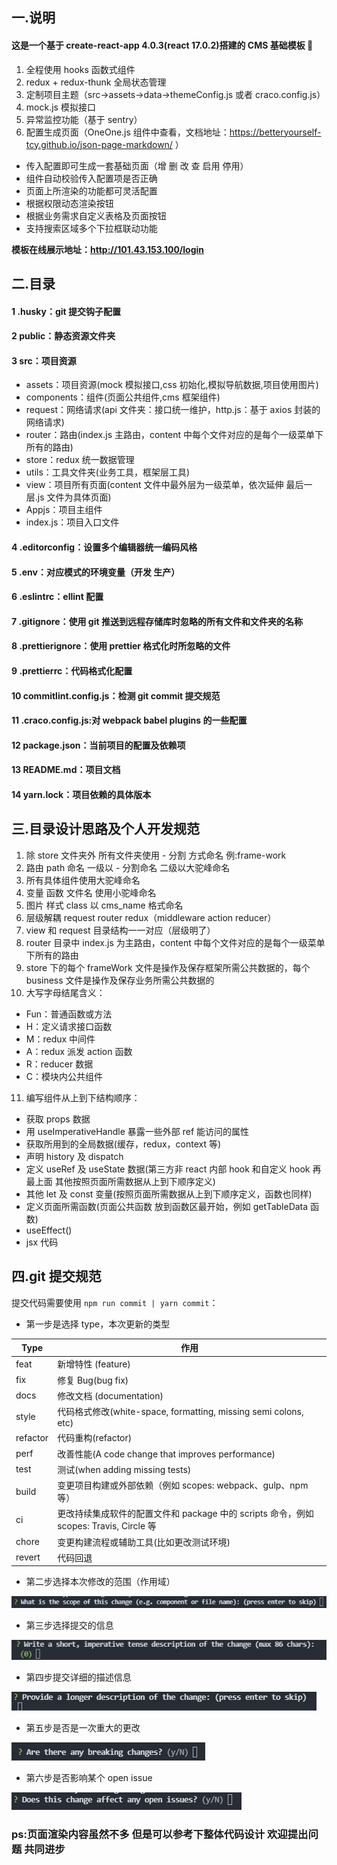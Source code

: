 ## 一.说明

#### 这是一个基于 create-react-app 4.0.3(react 17.0.2)搭建的 CMS 基础模板 :rainbow:

1. 全程使用 hooks 函数式组件
2. redux + redux-thunk 全局状态管理
3. 定制项目主题（src->assets->data->themeConfig.js 或者 craco.config.js）
4. mock.js 模拟接口
5. 异常监控功能（基于 sentry）
6. 配置生成页面（OneOne.js 组件中查看，文档地址：https://betteryourself-tcy.github.io/json-page-markdown/ ）

- 传入配置即可生成一套基础页面（增 删 改 查 启用 停用）
- 组件自动校验传入配置项是否正确
- 页面上所渲染的功能都可灵活配置
- 根据权限动态渲染按钮
- 根据业务需求自定义表格及页面按钮
- 支持搜索区域多个下拉框联动功能

**模板在线展示地址：http://101.43.153.100/login**

## 二.目录

#### 1 .husky：git 提交钩子配置

#### 2 public：静态资源文件夹

#### 3 src：项目资源

- assets：项目资源(mock 模拟接口,css 初始化,模拟导航数据,项目使用图片)
- components：组件(页面公共组件,cms 框架组件)
- request：网络请求(api 文件夹：接口统一维护，http.js：基于 axios 封装的网络请求)
- router：路由(index.js 主路由，content 中每个文件对应的是每个一级菜单下所有的路由)
- store：redux 统一数据管理
- utils：工具文件夹(业务工具，框架层工具)
- view：项目所有页面(content 文件中最外层为一级菜单，依次延伸 最后一层.js 文件为具体页面)
- Appjs：项目主组件
- index.js：项目入口文件

#### 4 .editorconfig：设置多个编辑器统一编码风格

#### 5 .env：对应模式的环境变量（开发 生产）

#### 6 .eslintrc：ellint 配置

#### 7 .gitignore：使用 git 推送到远程存储库时忽略的所有文件和文件夹的名称

#### 8 .prettierignore：使用 prettier 格式化时所忽略的文件

#### 9 .prettierrc：代码格式化配置

#### 10 commitlint.config.js：检测 git commit 提交规范

#### 11 .craco.config.js:对 webpack babel plugins 的一些配置

#### 12 package.json：当前项目的配置及依赖项

#### 13 README.md：项目文档

#### 14 yarn.lock：项目依赖的具体版本

## 三.目录设计思路及个人开发规范

1. 除 store 文件夹外 所有文件夹使用 - 分割 方式命名 例:frame-work
2. 路由 path 命名 一级以 - 分割命名 二级以大驼峰命名
3. 所有具体组件使用大驼峰命名
4. 变量 函数 文件名 使用小驼峰命名
5. 图片 样式 class 以 cms_name 格式命名
6. 层级解耦 request router redux（middleware action reducer）
7. view 和 request 目录结构一一对应（层级明了）
8. router 目录中 index.js 为主路由，content 中每个文件对应的是每个一级菜单下所有的路由
9. store 下的每个 frameWork 文件是操作及保存框架所需公共数据的，每个 business 文件是操作及保存业务所需公共数据的
10. 大写字母结尾含义：

- Fun：普通函数或方法
- H：定义请求接口函数
- M：redux 中间件
- A：redux 派发 action 函数
- R：reducer 数据
- C：模块内公共组件

11. 编写组件从上到下结构顺序：

- 获取 props 数据
- 用 useImperativeHandle 暴露一些外部 ref 能访问的属性
- 获取所用到的全局数据(缓存，redux，context 等)
- 声明 history 及 dispatch
- 定义 useRef 及 useState 数据(第三方非 react 内部 hook 和自定义 hook 再最上面 其他按照页面所需数据从上到下顺序定义)
- 其他 let 及 const 变量(按照页面所需数据从上到下顺序定义，函数也同样)
- 定义页面所需函数(页面公共函数 放到函数区最开始，例如 getTableData 函数)
- useEffect()
- jsx 代码

## 四.git 提交规范

提交代码需要使用 `npm run commit | yarn commit`：

- 第一步是选择 type，本次更新的类型

| Type     | 作用                                                                                   |
| -------- | -------------------------------------------------------------------------------------- |
| feat     | 新增特性 (feature)                                                                     |
| fix      | 修复 Bug(bug fix)                                                                      |
| docs     | 修改文档 (documentation)                                                               |
| style    | 代码格式修改(white-space, formatting, missing semi colons, etc)                        |
| refactor | 代码重构(refactor)                                                                     |
| perf     | 改善性能(A code change that improves performance)                                      |
| test     | 测试(when adding missing tests)                                                        |
| build    | 变更项目构建或外部依赖（例如 scopes: webpack、gulp、npm 等）                           |
| ci       | 更改持续集成软件的配置文件和 package 中的 scripts 命令，例如 scopes: Travis, Circle 等 |
| chore    | 变更构建流程或辅助工具(比如更改测试环境)                                               |
| revert   | 代码回退                                                                               |

- 第二步选择本次修改的范围（作用域）

![image-two](https://github.com/Betteryourself-tcy/images/blob/master/two.png?raw=true)

- 第三步选择提交的信息

![image-three](https://github.com/Betteryourself-tcy/images/blob/master/three.png?raw=true)

- 第四步提交详细的描述信息

![image-four](https://github.com/Betteryourself-tcy/images/blob/master/four.png?raw=true)

- 第五步是否是一次重大的更改

![image-five](https://github.com/Betteryourself-tcy/images/blob/master/five.png?raw=true)

- 第六步是否影响某个 open issue

![image-six](https://github.com/Betteryourself-tcy/images/blob/master/six.png?raw=true)

### ps:页面渲染内容虽然不多 但是可以参考下整体代码设计 欢迎提出问题 共同进步
